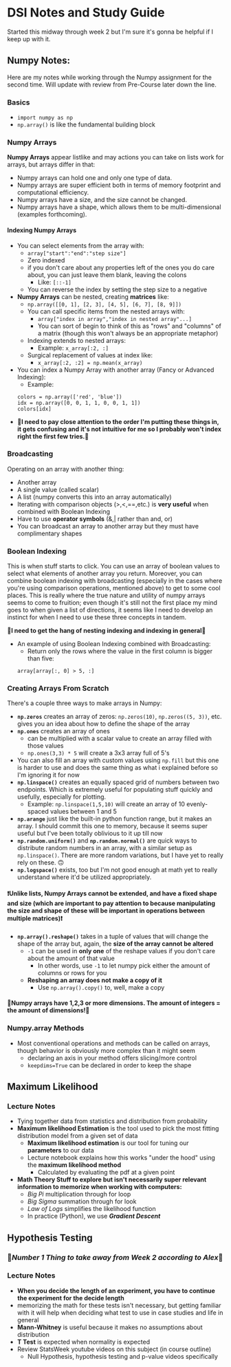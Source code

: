 # DSI Notes and Study Guide
Started this midway through week 2 but I'm sure it's gonna be helpful if I keep up with it.
 
## Numpy Notes:
Here are my notes while working through the Numpy assignment for the second time. Will update with review from Pre-Course later down the line.
### **Basics**
- `import numpy as np`
- `np.array()` is like the fundamental building block
 
### **Numpy Arrays**
**Numpy Arrays** appear listlike and may actions you can take on lists work for arrays, but arrays differ in that:
- Numpy arrays can hold one and only one type of data.
- Numpy arrays are super efficient both in terms of memory footprint and computational efficiency.
- Numpy arrays have a size, and the size cannot be changed.
- Numpy arrays have a shape, which allows them to be multi-dimensional (examples forthcoming).
#### **Indexing Numpy Arrays**
- You can select elements from the array with:
   - `array["start":"end":"step size"]`
   - Zero indexed
   - if you don't care about any properties left of the ones you do care about, you can just leave them blank, leaving the colons
       - Like: `[::-1]`
   - You can reverse the index by setting the step size to a negative
- **Numpy Arrays** can be nested, creating **matrices** like:
   - ``np.array([[0, 1], [2, 3], [4, 5], [6, 7], [8, 9]])``
   - You can call specific items from the nested arrays with:
       - `array["index in array","index in nested array"...]`
       - You can sort of begin to think of this as "rows" and "columns" of a matrix (though this won't always be an appropriate metaphor)
   - Indexing extends to nested arrays:
       - Example: `x_array[:2, :]`
   - Surgical replacement of values at index like:
       - `x_array[:2, :2] = np.mean(x_array)`
- You can index a Numpy Array with another array (Fancy or Advanced Indexing):
   - Example:
   ```
   colors = np.array(['red', 'blue'])
   idx = np.array([0, 0, 1, 1, 0, 0, 1, 1])
   colors[idx]
   ```
- :bell:**I need to pay close attention to the order I'm putting these things in, it gets confusing and it's not intuitive for me so I probably won't index right the first few tries.**:bell:
 
### **Broadcasting**
Operating on an array with another thing:
- Another array
- A single value (called scalar)
- A list (numpy converts this into an array automatically)
- Iterating with comparison objects (>,<,==,etc.) is **very useful** when combined with Boolean Indexing
- Have to use **operator symbols** (&,| rather than and, or)
- You can broadcast an array to another array but they must have complimentary shapes
 
### **Boolean Indexing**
This is when stuff starts to click. You can use an array of boolean values to select what elements of another array you return. Moreover, you can combine boolean indexing with broadcasting (especially in the cases where you're using comparison operations, mentioned above) to get to some cool places. This is really where the true nature and utility of numpy arrays seems to come to fruition; even though it's still not the first place my mind goes to when given a list of directions, it seems like I need to develop an instinct for when I need to  use these three concepts in tandem.
 
:bell:**I need to get the hang of nesting indexing and indexing in general**:bell:
 
- An example of using Boolean Indexing combined with Broadcasting:
   - Return only the rows where the value in the first column is bigger than five:
   ```
   array[array[:, 0] > 5, :]
   ```
 
### **Creating Arrays From Scratch**
There's a couple three ways to make arrays in Numpy:
-  **`np.zeros`** creates an array of zeros:
`np.zeros(10)`, `np.zeros((5, 3))`, etc. gives you an idea about how to define the shape of the array
- **`np.ones`** creates an array of ones
   - can be multiplied with a scalar value to create an array filled with those values
   - `np.ones(3,3) * 5` will create a 3x3 array full of 5's
- You can also fill an array with custom values using `np.fill` but this one is harder to use and does the same thing as what i explained before so I'm ignoring it for now
- **`np.linspace()`** creates an equally spaced grid of numbers between two endpoints. Which is extremely useful for populating stuff quickly and usefully, especially for plotting.
   - Example: `np.linspace(1,5,10)` will create an array of 10 evenly-spaced values between 1 and 5
- **`np.arange`** just like the built-in python function range, but it makes an array. I should commit this one to memory, because it seems super useful but I've been totally oblivious to it up till now
- **`np.random.uniform()`** and **`np.random.normal()`** are quick ways to distribute random numbers in an array, with a similar setup as `np.linspace()`. There are more random variations, but I have yet to really rely on these. :upside_down_face:
- **`np.logspace()`** exists, too but I'm not good enough at math yet to really understand where it'd be utilized appropriately.
#### :exclamation:**Unlike lists, Numpy Arrays cannot be extended, and have a fixed shape and size (which are important to pay attention to because manipulating the size and shape of these will be important in operations between multiple matrices)**:exclamation:
- **`np.array().reshape()`** takes in a tuple of values that will change the shape of the array but, again, the **size of the array cannot be altered**
   - `-1` can be used in **only one** of the reshape values if you don't care about the amount of that value
       - In other words, use `-1` to let numpy pick either the amount of columns or rows for you
   - **Reshaping an array does not make a copy of it**
       - Use `np.array().copy()` to, well, make a copy
#### :rotating_light:**Numpy arrays have 1,2,3 or more dimensions. The amount of integers = the amount of dimensions!**:rotating_light:
 
### **Numpy.array Methods**
- Most conventional operations and methods can be called on arrays, though behavior is obviously more complex than it might seem
   - declaring an axis in your method offers slicing/more control
   - `keepdims=True` can be declared in order to keep the shape
 
 
## Maximum Likelihood
### **Lecture Notes**
- Tying together data from statistics and distribution from probability
- **Maximum likelihood Estimation** is the tool used to pick the most fitting distribution model from a given set of data
   - **Maximum likelihood estimation** is our tool for tuning our **parameters** to our data
   - Lecture notebook explains how this works "under the hood" using the **maximum likelihood method**
       - Calculated by evaluating the pdf at a given point
- **Math Theory Stuff to explore but isn't necessarily super relevant information to memorize when working with computers:**
   - *Big Pi* multiplication through for loop
   - *Big Sigma* summation through for look
   - *Law of Logs* simplifies the likelihood function
   - In practice (Python), we use ***Gradient Descent***
 
## Hypothesis Testing
### :rotating_light:***Number 1 Thing to take away from Week 2 according to Alex***:rotating_light:
### Lecture Notes ###
- **When you decide the length of an experiment, you have to continue the experiment for the decide length**
- memorizing the math for these tests isn't necessary, but getting familiar with it will help when deciding what test to use in case studies and life in general
- **Mann-Whitney** is useful because it makes no assumptions about distribution
- **T Test** is expected when normality is expected
- Review StatsWeek youtube videos on this subject (in course outline)
   - Null Hypothesis, hypothesis testing and p-value videos specifically

